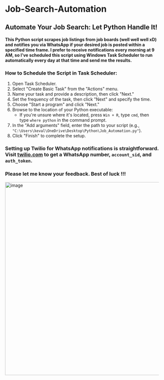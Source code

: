 # Job-Search-Automation

## Automate Your Job Search: Let Python Handle It!

#### This Python script scrapes job listings from job boards (well well well xD) and notifies you via WhatsApp if your desired job is posted within a specified time frame. I prefer to receive notifications every morning at 9 AM, so I’ve scheduled this script using Windows Task Scheduler to run automatically every day at that time and send me the results.

### How to Schedule the Script in Task Scheduler:

1. Open Task Scheduler.
2. Select "Create Basic Task" from the "Actions" menu.
3. Name your task and provide a description, then click "Next."
4. Set the frequency of the task, then click "Next" and specify the time.
5. Choose "Start a program" and click "Next."
6. Browse to the location of your Python executable:
   - If you're unsure where it's located, press `Win + R`, type `cmd`, then type `where python` in the command prompt.
7. In the "Add arguments" field, enter the path to your script (e.g., `"C:\Users\keval\OneDrive\Desktop\Python\Job_Automation.py"`).
8. Click "Finish" to complete the setup.

### Setting up Twilio for WhatsApp notifications is straightforward. Visit [twilio.com](https://www.twilio.com) to get a WhatsApp number, `account_sid`, and `auth_token`.

### Please let me know your feedback. Best of luck !!!

<img width="630" alt="image" src="https://github.com/user-attachments/assets/e45c7010-cdc0-4dd8-ad13-7301ee808de6">

